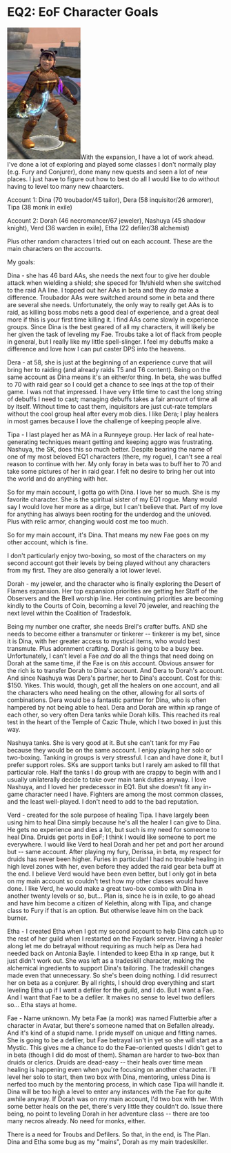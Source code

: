 # EQ2: EoF Character Goals

![dinapdoll.jpg](../uploads/2006/11/dinapdoll.jpg)With the expansion, I have a lot of work ahead. I've done a lot of exploring and played some classes I don't normally play (e.g. Fury and Conjurer), done many new quests and seen a lot of new places. I just have to figure out how to best do all I would like to do without having to level too many new chaarcters.

Account 1: Dina (70 troubador/45 tailor), Dera (58 inquisitor/26 armorer), Tipa (38 monk in exile)

Account 2: Dorah (46 necromancer/67 jeweler), Nashuya (45 shadow knight), Verd (36 warden in exile), Etha (22 defiler/38 alchemist)

Plus other random characters I tried out on each account. These are the main characters on the accounts.

My goals:

Dina - she has 46 bard AAs, she needs the next four to give her double attack when wielding a shield; she speced for 1h/shield when she switched to the raid AA line. I topped out her AAs in beta and they *do* make a difference. Troubador AAs were switched around some in beta and there are several she needs. Unfortunately, the only way to really get AAs is to raid, as killing boss mobs nets a good deal of experience, and a great deal more if this is your first time killing it. I find AAs come slowly in experience groups. Since Dina is the best geared of all my characters, it will likely be her given the task of leveling my Fae. Troubs take a lot of flack from people in general, but I really like my little spell-slinger. I feel my debuffs make a difference and love how I can put caster DPS into the heavens.

Dera - at 58, she is just at the beginning of an experience curve that will bring her to raiding (and already raids T5 and T6 content). Being on the same account as Dina means it's an either/or thing. In beta, she was buffed to 70 with raid gear so I could get a chance to see Inqs at the top of their game. I was not that impressed. I have very little time to cast the long string of debuffs I need to cast; managing debuffs takes a fair amount of time all by itself. Without time to cast them, inquisitors are just cut-rate templars without the cool group heal after every mob dies. I like Dera; I play healers in most games because I love the challenge of keeping people alive.

Tipa - I last played her as MA in a Runnyeye group. Her lack of real hate-generating techniques meant getting and keeping aggro was frustrating. Nashuya, the SK, does this so much better. Despite bearing the name of one of my most beloved EQ1 characters (there, my rogue), I can't see a real reason to continue with her. My only foray in beta was to buff her to 70 and take some pictures of her in raid gear. I felt no desire to bring her out into the world and do anything with her.

So for my main account, I gotta go with Dina. I love her so much. She is my favorite character. She is the spiritual sister of my EQ1 rogue. Many would say I would love her more as a dirge, but I can't believe that. Part of my love for anything has always been rooting for the underdog and the unloved. Plus with relic armor, changing would cost me too much.

So for my main account, it's Dina. That means my new Fae goes on my other account, which is fine.

I don't particularly enjoy two-boxing, so most of the characters on my second account got their levels by being played without any characters from my first. They are also generally a lot lower level.

Dorah - my jeweler, and the character who is finally exploring the Desert of Flames expansion. Her top expansion priorities are getting her Staff of the Observers and the Brell worship line. Her continuing priorities are becoming kindly to the Courts of Coin, becoming a level 70 jeweler, and reaching the next level within the Coalition of Tradesfolk.

Being my number one crafter, she needs Brell's crafter buffs. AND she needs to become either a transmuter or tinkerer -- tinkerer is my bet, since it is Dina, with her greater access to mystical items, who would best transmute. Plus adornment crafting. Dorah is going to be a busy bee. Unfortunately, I can't level a Fae *and* do all the things that need doing on Dorah at the same time, if the Fae is on *this* account. Obvious answer for the rich is to transfer Dorah to Dina's account. And Dera to Dorah's account. And since Nashuya was Dera's partner, her to Dina's account. Cost for this: $150. Yikes. This would, though, get all the healers on one account, and all the characters who need healing on the other, allowing for all sorts of combinations. Dera would be a fantastic partner for Dina, who is often hampered by not being able to heal. Dera and Dorah are within xp range of each other, so very often Dera tanks while Dorah kills. This reached its real test in the heart of the Temple of Cazic Thule, which I two boxed in just this way.

Nashuya tanks. She is very good at it. But she can't tank for my Fae because they would be on the same account. I enjoy playing her solo or two-boxing. Tanking in groups is very stressful. I can and have done it, but I prefer support roles. SKs are support tanks but I rarely am asked to fill that particular role. Half the tanks I do group with are crappy to begin with and I usually unilaterally decide to take over main tank duties anyway. I love Nashuya, and I loved her predecessor in EQ1. But she doesn't fit any in-game character need I have. Fighters are among the most common classes, and the least well-played. I don't need to add to the bad reputation.

Verd - created for the sole purpose of healing Tipa. I have largely been using him to heal Dina simply because he's all the healer I can give to Dina. He gets no experience and dies a lot, but such is my need for someone to heal Dina. Druids get ports in EoF; I think I would like someone to port me everywhere. I would like Verd to heal Dorah and her pet and port her around but -- same account. After playing my fury, Derissa, in beta, my respect for druids has never been higher. Furies in particular! I had no trouble healing in high level zones with her, even before they added the raid gear beta buff at the end. I believe Verd would have been even better, but I only got in beta on my main account so couldn't test how my other classes would have done. I like Verd, he would make a great two-box combo with Dina in another twenty levels or so, but... Plan is, since he is in exile, to go ahead and have him become a citizen of Kelethin, along with Tipa, and change class to Fury if that is an option. But otherwise leave him on the back burner.

Etha - I created Etha when I got my second account to help Dina catch up to the rest of her guild when I restarted on the Faydark server. Having a healer along let me do betrayal without requiring as much help as Dera had needed back on Antonia Bayle. I intended to keep Etha in xp range, but it just didn't work out. She was left as a tradeskill character, making the alchemical ingredients to support Dina's tailoring. The tradeskill changes made even that unnecessary. So she's been doing nothing. I did resurrect her on beta as a conjurer. By all rights, I should drop everything and start leveling Etha up if I want a defiler for the guild, and I do. But I want a Fae. And I want that Fae to be a defiler. It makes no sense to level two defilers so... Etha stays at home.

Fae - Name unknown. My beta Fae (a monk) was named Flutterbie after a character in Avatar, but there's someone named that on Befallen already. And it's kind of a stupid name. I pride myself on unique and fitting names. She is going to be a defiler, but Fae betrayal isn't in yet so she will start as a Mystic. This gives me a chance to do the Fae-oriented quests I didn't get to in beta (though I did do most of them). Shaman are harder to two-box than druids or clerics. Druids are dead-easy -- their heals over time mean healing is happening even when you're focusing on another character. I'll level her solo to start, then two box with Dina, mentoring, unless Dina is nerfed too much by the mentoring process, in which case Tipa will handle it. Dina will be too high a level to enter any instances with the Fae for quite awhile anyway. If Dorah was on my main account, I'd two box with her. With some better heals on the pet, there's very little they couldn't do. Issue there being, no point to leveling Dorah in her adventure class -- there are too many necros already. No need for monks, either.

There is a need for Troubs and Defilers. So that, in the end, is The Plan. Dina and Etha some bug as my "mains", Dorah as my main tradeskiller.
